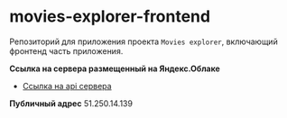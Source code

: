 # movies-explorer-frontend
Репозиторий для приложения проекта `Movies explorer`, включающий фронтенд часть приложения. 
  

**Ссылка на сервера размещенный на Яндекс.Облаке**

* [Ссылка на api сервера](https://movies.adel.nabiullina.nomoredomains.rocks/)

**Публичный  адрес**
51.250.14.139
